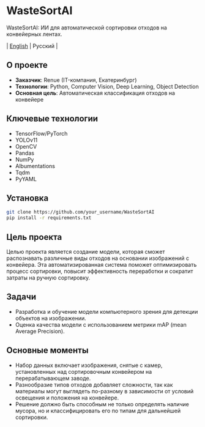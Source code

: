 # WasteSortAI
WasteSortAI: ИИ для автоматической сортировки отходов на конвейерных лентах.

|  [English](README_en.md)  |  Русский  |

## О проекте
- **Заказчик**: Renue (IT-компания, Екатеринбург)
- **Технологии**: Python, Computer Vision, Deep Learning, Object Detection
- **Основная цель**: Автоматическая классификация отходов на конвейере

## Ключевые технологии
- TensorFlow/PyTorch
- YOLOv11
- OpenCV
- Pandas
- NumPy
- Albumentations
- Tqdm
- PyYAML

## Установка
```bash
git clone https://github.com/your_username/WasteSortAI
pip install -r requirements.txt
```

## Цель проекта
Целью проекта является создание модели, которая сможет распознавать различные виды отходов на основании изображений с конвейера. Эта автоматизированная система поможет оптимизировать процесс сортировки, повысит эффективность переработки и сократит затраты на ручную сортировку.

## Задачи

- Разработка и обучение модели компьютерного зрения для детекции объектов на изображении.
- Оценка качества модели с использованием метрики mAP (mean Average Precision).

## Основные моменты

- Набор данных включает изображения, снятые с камер, установленных над сортировочным конвейером на перерабатывающем заводе.
- Разнообразие типов отходов добавляет сложности, так как материалы могут выглядеть по-разному в зависимости от условий освещения и положения на конвейере.
- Решение должно быть способным не только определять наличие мусора, но и классифицировать его по типам для дальнейшей сортировки.
